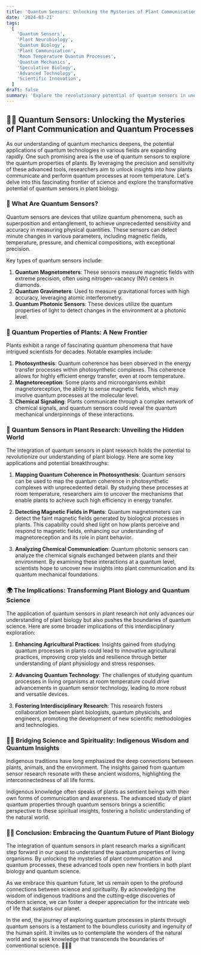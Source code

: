 ```yaml
---
title: 'Quantum Sensors: Unlocking the Mysteries of Plant Communication and Quantum Processes 🌱🔬✨'
date: '2024-03-21'
tags:
  [
    'Quantum Sensors',
    'Plant Neurobiology',
    'Quantum Biology',
    'Plant Communication',
    'Room Temperature Quantum Processes',
    'Quantum Mechanics',
    'Speculative Biology',
    'Advanced Technology',
    'Scientific Innovation',
  ]
draft: false
summary: 'Explore the revolutionary potential of quantum sensors in understanding the quantum properties of plants. Discover how these cutting-edge technologies could unveil the secrets of plant communication and quantum processes at room temperature, opening new frontiers in plant biology and quantum science. 🌿🔬✨'
---
```


## 🌿🔬 Quantum Sensors: Unlocking the Mysteries of Plant Communication and Quantum Processes

As our understanding of quantum mechanics deepens, the potential applications of quantum technologies in various fields are expanding rapidly. One such promising area is the use of quantum sensors to explore the quantum properties of plants. By leveraging the precision and sensitivity of these advanced tools, researchers aim to unlock insights into how plants communicate and perform quantum processes at room temperature. Let's delve into this fascinating frontier of science and explore the transformative potential of quantum sensors in plant biology.

### 🔭 What Are Quantum Sensors?

Quantum sensors are devices that utilize quantum phenomena, such as superposition and entanglement, to achieve unprecedented sensitivity and accuracy in measuring physical quantities. These sensors can detect minute changes in various parameters, including magnetic fields, temperature, pressure, and chemical compositions, with exceptional precision.

Key types of quantum sensors include:

1. **Quantum Magnetometers**: These sensors measure magnetic fields with extreme precision, often using nitrogen-vacancy (NV) centers in diamonds.
2. **Quantum Gravimeters**: Used to measure gravitational forces with high accuracy, leveraging atomic interferometry.
3. **Quantum Photonic Sensors**: These devices utilize the quantum properties of light to detect changes in the environment at a photonic level.

### 🌱 Quantum Properties of Plants: A New Frontier

Plants exhibit a range of fascinating quantum phenomena that have intrigued scientists for decades. Notable examples include:

1. **Photosynthesis**: Quantum coherence has been observed in the energy transfer processes within photosynthetic complexes. This coherence allows for highly efficient energy transfer, even at room temperature.
2. **Magnetoreception**: Some plants and microorganisms exhibit magnetoreception, the ability to sense magnetic fields, which may involve quantum processes at the molecular level.
3. **Chemical Signaling**: Plants communicate through a complex network of chemical signals, and quantum sensors could reveal the quantum mechanical underpinnings of these interactions.

### 🔬 Quantum Sensors in Plant Research: Unveiling the Hidden World

The integration of quantum sensors in plant research holds the potential to revolutionize our understanding of plant biology. Here are some key applications and potential breakthroughs:

1. **Mapping Quantum Coherence in Photosynthesis**: Quantum sensors can be used to map the quantum coherence in photosynthetic complexes with unprecedented detail. By studying these processes at room temperature, researchers aim to uncover the mechanisms that enable plants to achieve such high efficiency in energy transfer.

2. **Detecting Magnetic Fields in Plants**: Quantum magnetometers can detect the faint magnetic fields generated by biological processes in plants. This capability could shed light on how plants perceive and respond to magnetic fields, enhancing our understanding of magnetoreception and its role in plant behavior.

3. **Analyzing Chemical Communication**: Quantum photonic sensors can analyze the chemical signals exchanged between plants and their environment. By examining these interactions at a quantum level, scientists hope to uncover new insights into plant communication and its quantum mechanical foundations.

### 🌍 The Implications: Transforming Plant Biology and Quantum Science

The application of quantum sensors in plant research not only advances our understanding of plant biology but also pushes the boundaries of quantum science. Here are some broader implications of this interdisciplinary exploration:

1. **Enhancing Agricultural Practices**: Insights gained from studying quantum processes in plants could lead to innovative agricultural practices, improving crop yields and resilience through better understanding of plant physiology and stress responses.

2. **Advancing Quantum Technology**: The challenges of studying quantum processes in living organisms at room temperature could drive advancements in quantum sensor technology, leading to more robust and versatile devices.

3. **Fostering Interdisciplinary Research**: This research fosters collaboration between plant biologists, quantum physicists, and engineers, promoting the development of new scientific methodologies and technologies.

### 🌿✨ Bridging Science and Spirituality: Indigenous Wisdom and Quantum Insights

Indigenous traditions have long emphasized the deep connections between plants, animals, and the environment. The insights gained from quantum sensor research resonate with these ancient wisdoms, highlighting the interconnectedness of all life forms.

Indigenous knowledge often speaks of plants as sentient beings with their own forms of communication and awareness. The advanced study of plant quantum properties through quantum sensors brings a scientific perspective to these spiritual insights, fostering a holistic understanding of the natural world.

### 🌱🔬 Conclusion: Embracing the Quantum Future of Plant Biology

The integration of quantum sensors in plant research marks a significant step forward in our quest to understand the quantum properties of living organisms. By unlocking the mysteries of plant communication and quantum processes, these advanced tools open new frontiers in both plant biology and quantum science.

As we embrace this quantum future, let us remain open to the profound connections between science and spirituality. By acknowledging the wisdom of indigenous traditions and the cutting-edge discoveries of modern science, we can foster a deeper appreciation for the intricate web of life that sustains our planet.

In the end, the journey of exploring quantum processes in plants through quantum sensors is a testament to the boundless curiosity and ingenuity of the human spirit. It invites us to contemplate the wonders of the natural world and to seek knowledge that transcends the boundaries of conventional science. 🌿🔬✨
